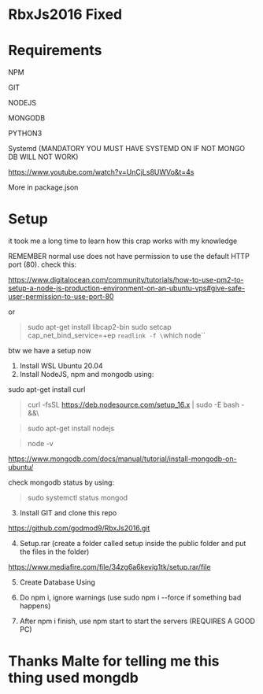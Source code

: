 # RbxJs2016 Fixed

# Requirements

NPM

GIT

NODEJS

MONGODB

PYTHON3

Systemd (MANDATORY YOU MUST HAVE SYSTEMD ON IF NOT MONGO DB WILL NOT WORK)

https://www.youtube.com/watch?v=UnCjLs8UWVo&t=4s

More in package.json

# Setup

it took me a long time to learn how this crap works with my knowledge

REMEMBER normal use does not have permission to use the default HTTP port (80). check this:

https://www.digitalocean.com/community/tutorials/how-to-use-pm2-to-setup-a-node-js-production-environment-on-an-ubuntu-vps#give-safe-user-permission-to-use-port-80

or

> sudo apt-get install libcap2-bin 
> sudo setcap cap_net_bind_service=+ep `readlink -f \`which node\`` 

btw we have a setup now

1. Install WSL Ubuntu 20.04
2. Install NodeJS, npm and mongodb using:

sudo apt-get install curl

> curl -fsSL https://deb.nodesource.com/setup_16.x | sudo -E bash - &&\

> sudo apt-get install nodejs

> node -v 

https://www.mongodb.com/docs/manual/tutorial/install-mongodb-on-ubuntu/

check mongodb status by using:

> sudo systemctl status mongod

3. Install GIT and clone this repo

https://github.com/godmod9/RbxJs2016.git

4. Setup.rar (create a folder called setup inside the public folder and put the files in the folder)

https://www.mediafire.com/file/34zg6a6kevig1tk/setup.rar/file

5. Create Database Using

6. Do npm i, ignore warnings (use sudo npm i --force if something bad happens)
7. After npm i finish, use npm start to start the servers (REQUIRES A GOOD PC)

# Thanks Malte for telling me this thing used mongdb





